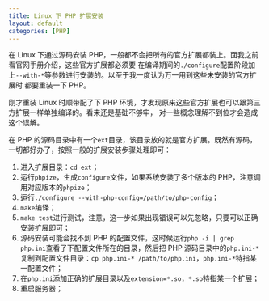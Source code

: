 ```yaml
---
title: Linux 下 PHP 扩展安装
layout: default
categories: [PHP]
---
```


在 Linux 下通过源码安装 PHP，一般都不会把所有的官方扩展都装上。面我之前看官网手册介绍，这些官方扩展都必须要
在编译期间的`./configure`配置阶段加上`--with-*`等参数进行安装的。以至于我一度认为万一用到这些未安装的官方扩展时
都要重装一下 PHP。

刚才重装 Linux 时顺带配了下 PHP 环境，才发现原来这些官方扩展也可以跟第三方扩展一样单独编译的。看来还是基础不够牢，
对一些概念理解不到位才会造成这个误解。

在 PHP 的源码目录中有一个`ext`目录，该目录放的就是官方扩展。既然有源码，一切都好办了，按照一般的扩展安装步骤处理即可：

1.  进入扩展目录：`cd ext`；
2.  运行`phpize`，生成`configure`文件，如果系统安装了多个版本的 PHP，注意调用对应版本的`phpize`；
3.  运行`./configure --with-php-config=/path/to/php-config`；
4.  `make`编译；
5.  `make test`进行测试，注意，这一步如果出现错误可以先忽略，只要可以正确安装扩展即可；
6.  源码安装可能会找不到 PHP 的配置文件，这时候运行`php -i | grep php.ini`查看了下配置文件所在的目录，然后把 PHP
    源码目录中的`php.ini-*`复制到配置文件目录：`cp php.ini-* /path/to/php.ini`，`php.ini-*`特指某一配置文件；
7.  在`php.ini`添加正确的扩展目录以及`extension=*.so`，`*.so`特指某一个扩展；
8.  重启服务器；
